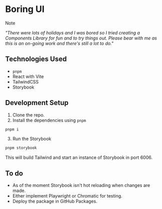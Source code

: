 # Boring UI

> [!Note]
> _"There were lots of holidays and I was bored so I tried creating a Components Library for fun and to try things out. Please bear with me as this is an on-going work and there's still a lot to do."_

## Technologies Used
- `pnpm`
- React with Vite
- TailwindCSS
- Storybook

## Development Setup 

1. Clone the repo.
2. Install the dependencies using `pnpm`
```bash
pnpm i
```
3. Run the Storybook
```bash
pnpm storybook
```
This will build Tailwind and start an instance of Storybook in port 6006.

## To do
- As of the moment Storybook isn't hot reloading when changes are made.
- Either implement Playwright or Chromatic for testing.
- Deploy the package in GitHub Packages.

